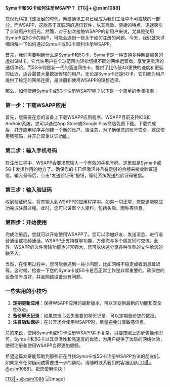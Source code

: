 **Syma卡和5G卡如何注册WSAPP？【TG💪+ @esim1088】**

在现代科技飞速发展的时代，网络通讯工具已经成为我们生活中不可或缺的一部分。而WSAPP，这款基于互联网的通讯软件，以其高效、便捷的特点，迅速吸引了全球用户的目光。然而，对于初次接触WSAPP的新用户来说，尤其是使用Syma卡或5G卡的用户，可能会遇到一些关于如何注册的问题。今天，我们就来详细讲解一下如何通过Syma卡或5G卡顺利注册WSAPP。

首先，我们需要明确什么是Syma卡和5G卡。Syma卡是一种支持多种网络服务的虚拟SIM卡，它允许用户在全球范围内轻松切换不同的网络运营商，享受更灵活的通信体验。而5G卡则是新一代的高速网络卡，提供了比传统4G更快的速度和更低的延迟，适合需要大量数据传输的用户。无论是Syma卡还是5G卡，它们都为用户提供了稳定的网络连接，是注册和使用WSAPP的理想选择。

那么，如何使用Syma卡或5G卡注册WSAPP呢？以下是一个简单的步骤指南：

### **第一步：下载WSAPP应用**
首先，您需要在您的设备上下载WSAPP应用程序。WSAPP目前支持iOS和Android系统，您可以通过App Store或Google Play商店免费下载。下载完成后，打开应用程序并创建一个新的账户。请注意，为了确保您的账号安全，建议使用强密码，并开启双重认证功能。

### **第二步：输入手机号码**
在注册过程中，WSAPP会要求您输入一个有效的手机号码。这里就是Syma卡或5G卡发挥作用的地方了。确保您的卡已经激活并且有足够的余额来接收验证短信。输入号码后，点击“发送验证码”按钮，等待系统发送的验证码短信。

### **第三步：输入验证码**
收到验证码后，将其输入到WSAPP的应用程序中。如果一切正常，您应该能够成功完成注册过程。此时，您可以设置个人资料，包括头像、昵称等信息。

### **第四步：开始使用**
完成注册后，您就可以开始使用WSAPP了。您可以添加好友、发送消息、进行语音通话或视频通话。WSAPP还支持群聊功能，方便您与多个朋友同时交流。此外，WSAPP的文件传输功能也非常强大，您可以快速分享各种类型的文件给您的联系人。

当然，在使用过程中，您可能会遇到一些小问题，比如网络不稳定或者消息延迟等。这时候，检查一下您的Syma卡或5G卡是否正常工作是非常重要的。确保您的设备信号良好，并且网络设置没有问题。

### **一些实用的小技巧**
1. **定期更新应用**：保持WSAPP应用的最新版本，可以享受到最新的功能和安全性改进。
2. **备份聊天记录**：如果您担心丢失重要的聊天记录，可以定期备份您的数据。
3. **注意隐私保护**：在公开场合使用WSAPP时，尽量避免分享敏感信息。

总的来说，使用Syma卡或5G卡注册WSAPP并不复杂，只要按照上述步骤操作即可。Syma卡和5G卡以其灵活性和高速度的优势，为用户提供了优质的网络体验，使得注册和使用WSAPP变得更加顺畅。

希望这篇文章能帮助到那些正在寻找Syma卡或5G卡注册WSAPP方法的朋友们。如果您有任何疑问或需要进一步的帮助，请随时联系我们的客服团队[[TG💪+ @esim1088](https://t.me/s/esim1088)]。祝您使用愉快！

[[TG💪+ @esim1088](https://t.me/s/esim1088) ![Image](https://i.postimg.cc/4NQfJmqS/Snipaste-2025-05-13-00-14-12.png)]